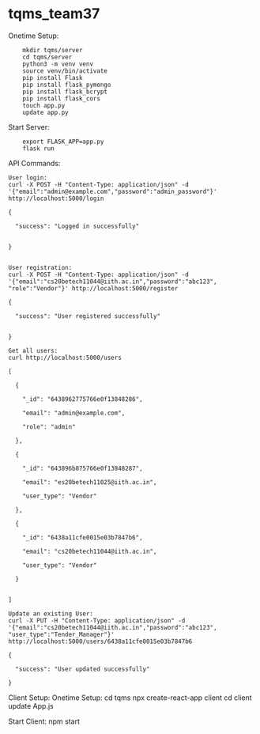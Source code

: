 # tqms_team37

Onetime Setup:

        mkdir tqms/server
        cd tqms/server
        python3 -m venv venv
        source venv/bin/activate
        pip install Flask
        pip install flask_pymongo
        pip install flask_bcrypt
        pip install flask_cors
        touch app.py
        update app.py

Start Server:

        export FLASK_APP=app.py
        flask run
    
API Commands:

    User login:
    curl -X POST -H "Content-Type: application/json" -d '{"email":"admin@example.com","password":"admin_password"}' http://localhost:5000/login

    {

      "success": "Logged in successfully"


    }


    User registration:
    curl -X POST -H "Content-Type: application/json" -d '{"email":"cs20betech11044@iith.ac.in","password":"abc123", "role":"Vendor"}' http://localhost:5000/register

    {

      "success": "User registered successfully"


    }

    Get all users:
    curl http://localhost:5000/users

    [

      {

        "_id": "6438962775766e0f13848286",

        "email": "admin@example.com",

        "role": "admin"

      },

      {

        "_id": "643896b875766e0f13848287",

        "email": "es20betech11025@iith.ac.in",

        "user_type": "Vendor"

      },

      {

        "_id": "6438a11cfe0015e03b7847b6",

        "email": "cs20betech11044@iith.ac.in",

        "user_type": "Vendor"

      }


    ]

    Update an existing User:
    curl -X PUT -H "Content-Type: application/json" -d '{"email":"cs20betech11044@iith.ac.in","password":"abc123", "user_type":"Tender_Manager"}' http://localhost:5000/users/6438a11cfe0015e03b7847b6

    {

      "success": "User updated successfully"

    }
    
Client Setup:
Onetime Setup:
    cd tqms
    npx create-react-app client
    cd client
    update App.js

Start Client:
    npm start
    
